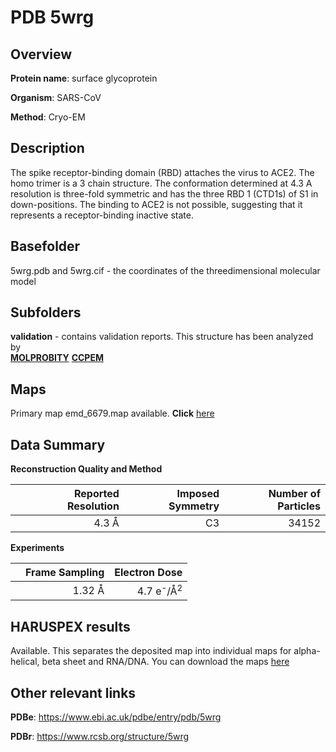 # PDB 5wrg

## Overview

**Protein name**: surface glycoprotein

**Organism**: SARS-CoV

**Method**: Cryo-EM

## Description

The spike receptor-binding domain (RBD) attaches the virus to ACE2. The homo trimer is a 3 chain structure. The conformation determined at 4.3 A resolution is three-fold symmetric and has the three RBD 1 (CTD1s) of S1 in down-positions. The binding to ACE2 is not possible, suggesting that it represents a receptor-binding inactive state.

## Basefolder

5wrg.pdb and 5wrg.cif - the coordinates of the threedimensional molecular model

## Subfolders





**validation** - contains validation reports. This structure has been analyzed by <br>  [**MOLPROBITY**](https://github.com/thorn-lab/coronavirus_structural_task_force/tree/master/pdb/surface_glycoprotein/SARS-CoV/5wrg/validation/molprobity)   [**CCPEM**](https://github.com/thorn-lab/coronavirus_structural_task_force/tree/master/pdb/surface_glycoprotein/SARS-CoV/5wrg/validation/ccpem-validation)



## Maps

Primary map emd_6679.map available. **Click** [here](http://ftp.wwpdb.org/pub/emdb/structures/EMD-6679/map/) 

## Data Summary
**Reconstruction Quality and Method**

|   | Reported Resolution | Imposed Symmetry | Number of Particles |
|---|-------------:|----------------:|--------------:|
|   |4.3 Å|C3|34152|

**Experiments**

|   | Frame Sampling | Electron Dose |
|---|-------------:|----------------:|
|   |1.32 Å|4.7 e<sup>-</sup>/Å<sup>2</sup>|

## HARUSPEX results

Available. This separates the deposited map into individual maps for alpha-helical, beta sheet and RNA/DNA. You can download the maps [here](https://zenodo.org/record/3820145)

## Other relevant links 
**PDBe**:  https://www.ebi.ac.uk/pdbe/entry/pdb/5wrg
 
**PDBr**: https://www.rcsb.org/structure/5wrg 
